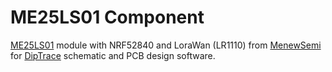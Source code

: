<h1>ME25LS01 Component</h1>

[ME25LS01](https://en.minewsemi.com/lora-module/lr1110-nrf52840-me25LS01) module with NRF52840 and LoraWan (LR1110) from [MenewSemi](https://en.minewsemi.com) for [DipTrace](https://diptrace.com/) schematic and PCB design software.